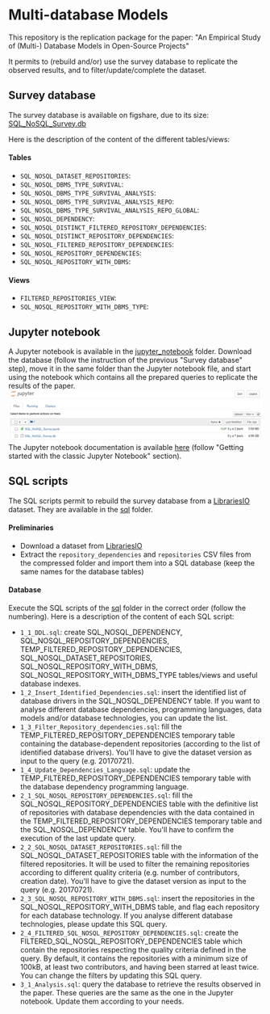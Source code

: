 # Multi-database Models
This repository is the replication package for the paper: "An Empirical Study of (Multi-) Database Models in Open-Source Projects"

It permits to (rebuild and/or) use the survey database to replicate the observed results, and to filter/update/complete the dataset.

## Survey database
The survey database is available on figshare, due to its size: [SQL_NoSQL_Survey.db](https://figshare.com/s/fb5c35279ab68ec52ffc)

Here is the description of the content of the different tables/views:
#### Tables
- `SQL_NOSQL_DATASET_REPOSITORIES`:
- `SQL_NOSQL_DBMS_TYPE_SURVIVAL`:
- `SQL_NOSQL_DBMS_TYPE_SURVIVAL_ANALYSIS`:
- `SQL_NOSQL_DBMS_TYPE_SURVIVAL_ANALYSIS_REPO`:
- `SQL_NOSQL_DBMS_TYPE_SURVIVAL_ANALYSIS_REPO_GLOBAL`:
- `SQL_NOSQL_DEPENDENCY`:
- `SQL_NOSQL_DISTINCT_FILTERED_REPOSITORY_DEPENDENCIES`:
- `SQL_NOSQL_DISTINCT_REPOSITORY_DEPENDENCIES`:
- `SQL_NOSQL_FILTERED_REPOSITORY_DEPENDENCIES`:
- `SQL_NOSQL_REPOSITORY_DEPENDENCIES`:
- `SQL_NOSQL_REPOSITORY_WITH_DBMS`:

#### Views
- `FILTERED_REPOSITORIES_VIEW`:
- `SQL_NOSQL_REPOSITORY_WITH_DBMS_TYPE`:

## Jupyter notebook
A Jupyter notebook is available in the [jupyter_notebook](jupyter_notebook/SQL_NoSQL_Survey.ipynb) folder. Download the database (follow the instruction of the previous "Survey database" step), move it in the same folder than the Jupyter notebook file, and start using the notebook which contains all the prepared queries to replicate the results of the paper.
![alt text](https://github.com/benatspo/Multi-database_Models/blob/main/img/jupyter_notebook.png?raw=true)
The Jupyter notebook documentation is available [here](https://jupyter.org/install) (follow "Getting started with the classic Jupyter Notebook" section).

## SQL scripts
The SQL scripts permit to rebuild the survey database from a [LibrariesIO](https://libraries.io/data) dataset. They are available in the [sql](sql/) folder.

#### Preliminaries
- Download a dataset from [LibrariesIO](https://libraries.io/data)
- Extract the `repository_dependencies` and `repositories` CSV files from the compressed folder and import them into a SQL database (keep the same names for the database tables)

#### Database 
Execute the SQL scripts of the [sql](sql/) folder in the correct order (follow the numbering). Here is a description of the content of each SQL script:
- `1_1_DDL.sql`: create SQL_NOSQL_DEPENDENCY, SQL_NOSQL_REPOSITORY_DEPENDENCIES, TEMP_FILTERED_REPOSITORY_DEPENDENCIES, SQL_NOSQL_DATASET_REPOSITORIES, SQL_NOSQL_REPOSITORY_WITH_DBMS, SQL_NOSQL_REPOSITORY_WITH_DBMS_TYPE tables/views and useful database indexes.
- `1_2_Insert_Identified_Dependencies.sql`: insert the identified list of database drivers in the SQL_NOSQL_DEPENDENCY table. If you want to analyse different database dependencies, programming languages, data models and/or database technologies, you can update the list.
- `1_3_Filter_Repository_dependencies.sql`: fill the TEMP_FILTERED_REPOSITORY_DEPENDENCIES temporary table containing the database-dependent repositories (according to the list of identified database drivers). You'll have to give the dataset version as input to the query (e.g. 20170721).
- `1_4_Update_Dependencies_Language.sql`: update the TEMP_FILTERED_REPOSITORY_DEPENDENCIES temporary table with the database dependency programming language.
- `2_1_SQL_NOSQL_REPOSITORY_DEPENDENCIES.sql`: fill the SQL_NOSQL_REPOSITORY_DEPENDENCIES table with the definitive list of repositories with database dependencies with the data contained in the TEMP_FILTERED_REPOSITORY_DEPENDENCIES temporary table and the SQL_NOSQL_DEPENDENCY table. You'll have to confirm the execution of the last update query.
- `2_2_SQL_NOSQL_DATASET_REPOSITORIES.sql`: fill the SQL_NOSQL_DATASET_REPOSITORIES table with the information of the filtered repositories. It will be used to filter the remaining repositories according to different quality criteria (e.g. number of contributors, creation date). You'll have to give the dataset version as input to the query (e.g. 20170721).
- `2_3_SQL_NOSQL_REPOSITORY_WITH_DBMS.sql`: insert the repositories in the SQL_NOSQL_REPOSITORY_WITH_DBMS table, and flag each repository for each database technology. If you analyse different database technologies, please update this SQL query.
- `2_4_FILTERED_SQL_NOSQL_REPOSITORY_DEPENDENCIES.sql`: create the FILTERED_SQL_NOSQL_REPOSITORY_DEPENDENCIES table which contain the repositories respecting the quality criteria defined in the query. By default, it contains the repositories with a minimum size of 100kB, at least two contributors, and having been starred at least twice. You can change the filters by updating this SQL query.
- `3_1_Analysis.sql`: query the database to retrieve the results observed in the paper. These queries are the same as the one in the Jupyter notebook. Update them according to your needs.
